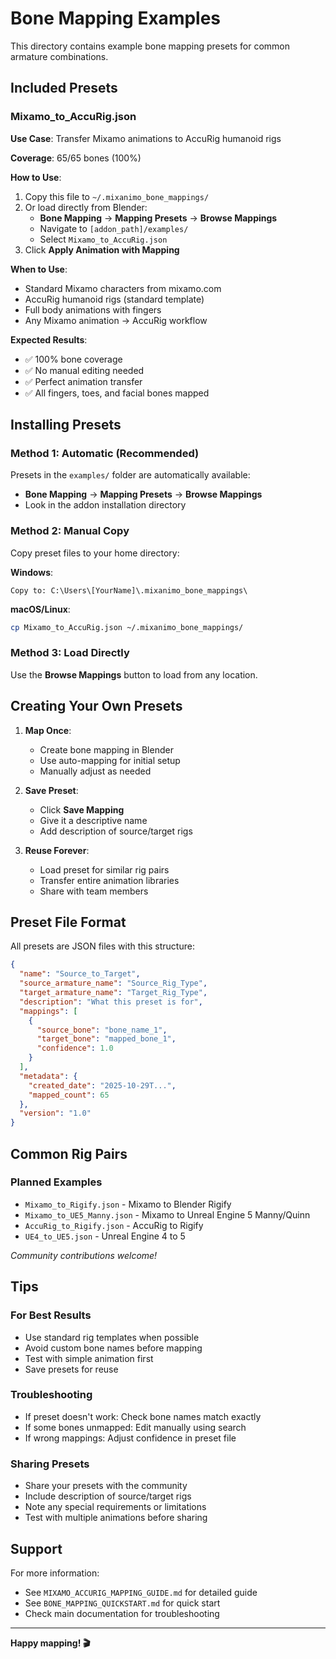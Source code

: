# Bone Mapping Examples

This directory contains example bone mapping presets for common armature combinations.

## Included Presets

### Mixamo_to_AccuRig.json
**Use Case**: Transfer Mixamo animations to AccuRig humanoid rigs

**Coverage**: 65/65 bones (100%)

**How to Use**:
1. Copy this file to `~/.mixanimo_bone_mappings/`
2. Or load directly from Blender:
   - **Bone Mapping** → **Mapping Presets** → **Browse Mappings**
   - Navigate to `[addon_path]/examples/`
   - Select `Mixamo_to_AccuRig.json`
3. Click **Apply Animation with Mapping**

**When to Use**:
- Standard Mixamo characters from mixamo.com
- AccuRig humanoid rigs (standard template)
- Full body animations with fingers
- Any Mixamo animation → AccuRig workflow

**Expected Results**:
- ✅ 100% bone coverage
- ✅ No manual editing needed
- ✅ Perfect animation transfer
- ✅ All fingers, toes, and facial bones mapped

## Installing Presets

### Method 1: Automatic (Recommended)
Presets in the `examples/` folder are automatically available:
- **Bone Mapping** → **Mapping Presets** → **Browse Mappings**
- Look in the addon installation directory

### Method 2: Manual Copy
Copy preset files to your home directory:

**Windows**:
```
Copy to: C:\Users\[YourName]\.mixanimo_bone_mappings\
```

**macOS/Linux**:
```bash
cp Mixamo_to_AccuRig.json ~/.mixanimo_bone_mappings/
```

### Method 3: Load Directly
Use the **Browse Mappings** button to load from any location.

## Creating Your Own Presets

1. **Map Once**:
   - Create bone mapping in Blender
   - Use auto-mapping for initial setup
   - Manually adjust as needed

2. **Save Preset**:
   - Click **Save Mapping**
   - Give it a descriptive name
   - Add description of source/target rigs

3. **Reuse Forever**:
   - Load preset for similar rig pairs
   - Transfer entire animation libraries
   - Share with team members

## Preset File Format

All presets are JSON files with this structure:

```json
{
  "name": "Source_to_Target",
  "source_armature_name": "Source_Rig_Type",
  "target_armature_name": "Target_Rig_Type",
  "description": "What this preset is for",
  "mappings": [
    {
      "source_bone": "bone_name_1",
      "target_bone": "mapped_bone_1",
      "confidence": 1.0
    }
  ],
  "metadata": {
    "created_date": "2025-10-29T...",
    "mapped_count": 65
  },
  "version": "1.0"
}
```

## Common Rig Pairs

### Planned Examples
- `Mixamo_to_Rigify.json` - Mixamo to Blender Rigify
- `Mixamo_to_UE5_Manny.json` - Mixamo to Unreal Engine 5 Manny/Quinn
- `AccuRig_to_Rigify.json` - AccuRig to Rigify
- `UE4_to_UE5.json` - Unreal Engine 4 to 5

*Community contributions welcome!*

## Tips

### For Best Results
- Use standard rig templates when possible
- Avoid custom bone names before mapping
- Test with simple animation first
- Save presets for reuse

### Troubleshooting
- If preset doesn't work: Check bone names match exactly
- If some bones unmapped: Edit manually using search
- If wrong mappings: Adjust confidence in preset file

### Sharing Presets
- Share your presets with the community
- Include description of source/target rigs
- Note any special requirements or limitations
- Test with multiple animations before sharing

## Support

For more information:
- See `MIXAMO_ACCURIG_MAPPING_GUIDE.md` for detailed guide
- See `BONE_MAPPING_QUICKSTART.md` for quick start
- Check main documentation for troubleshooting

---

**Happy mapping! 🎬**
